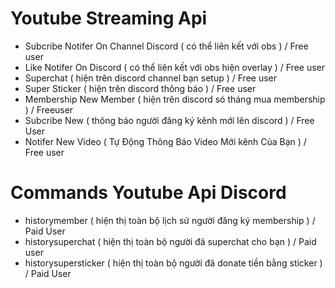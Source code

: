 # Youtube Streaming Api
- Subcribe Notifer On Channel Discord ( có thể liên kết với obs ) / Free user
- Like Notifer On Discord ( có thể liên kết với obs hiện overlay ) / Free user
- Superchat ( hiện trên discord channel bạn setup ) / Free user
- Super Sticker ( hiện trên discord thông báo ) / Free user
- Membership New Member ( hiện trên discord só tháng mua membership ) / Freeuser
- Subcribe New ( thông báo người đăng ký kênh mới lên discord ) / Free User
- Notifer New Video ( Tự Động Thông Báo Video Mới kênh Của Bạn ) / Free user
# Commands Youtube Api Discord
- historymember ( hiện thị toàn bộ lịch sử người đăng ký membership ) / Paid User
- historysuperchat ( hiện thị toàn bộ người đã superchat cho bạn ) / Paid user
- historysupersticker ( hiện thị toàn bộ người đã donate tiền bằng sticker ) / Paid User
